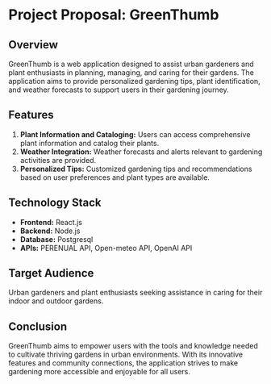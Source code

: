 # Project Proposal: GreenThumb

## Overview
GreenThumb is a web application designed to assist urban gardeners and plant enthusiasts in planning, managing, and caring for their gardens. The application aims to provide personalized gardening tips, plant identification, and weather forecasts to support users in their gardening journey.

## Features
1. **Plant Information and Cataloging:** Users can access comprehensive plant information and catalog their plants.
2. **Weather Integration:** Weather forecasts and alerts relevant to gardening activities are provided.
3. **Personalized Tips:** Customized gardening tips and recommendations based on user preferences and plant types are available.


## Technology Stack
- **Frontend:** React.js
- **Backend:** Node.js
- **Database:** Postgresql
- **APIs:** PERENUAL API, Open-meteo API, OpenAI API

## Target Audience
Urban gardeners and plant enthusiasts seeking assistance in caring for their indoor and outdoor gardens.

## Conclusion
GreenThumb aims to empower users with the tools and knowledge needed to cultivate thriving gardens in urban environments. With its innovative features and community connections, the application strives to make gardening more accessible and enjoyable for all users.
